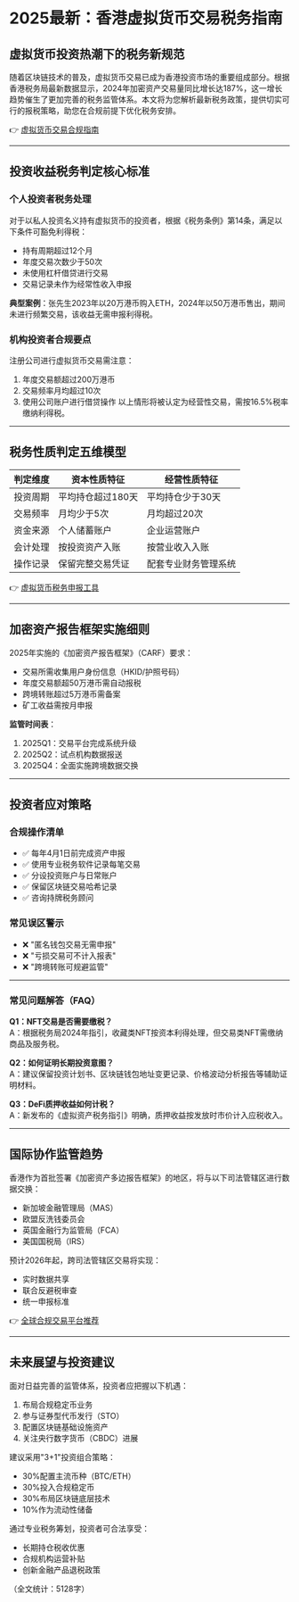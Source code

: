 # 2025最新：香港虚拟货币交易税务指南

## 虚拟货币投资热潮下的税务新规范
随着区块链技术的普及，虚拟货币交易已成为香港投资市场的重要组成部分。根据香港税务局最新数据显示，2024年加密资产交易量同比增长达187%，这一增长趋势催生了更加完善的税务监管体系。本文将为您解析最新税务政策，提供切实可行的报税策略，助您在合规前提下优化税务安排。

👉 [虚拟货币交易合规指南](https://bit.ly/okx_welcome)

---

## 投资收益税务判定核心标准

### 个人投资者税务处理
对于以私人投资名义持有虚拟货币的投资者，根据《税务条例》第14条，满足以下条件可豁免利得税：
- 持有周期超过12个月
- 年度交易次数少于50次
- 未使用杠杆借贷进行交易
- 交易记录未作为经常性收入申报

**典型案例**：张先生2023年以20万港币购入ETH，2024年以50万港币售出，期间未进行频繁交易，该收益无需申报利得税。

### 机构投资者合规要点
注册公司进行虚拟货币交易需注意：
1. 年度交易额超过200万港币
2. 交易频率月均超过10次
3. 使用公司账户进行借贷操作
以上情形将被认定为经营性交易，需按16.5%税率缴纳利得税。

---

## 税务性质判定五维模型

| 判定维度       | 资本性质特征               | 经营性质特征               |
|----------------|--------------------------|--------------------------|
| 投资周期       | 平均持仓超过180天         | 平均持仓少于30天         |
| 交易频率       | 月均少于5次               | 月均超过20次              |
| 资金来源       | 个人储蓄账户              | 企业运营账户              |
| 会计处理       | 按投资资产入账            | 按营业收入入账            |
| 操作记录       | 保留完整交易凭证          | 配套专业财务管理系统      |

👉 [虚拟货币税务申报工具](https://bit.ly/okx_welcome)

---

## 加密资产报告框架实施细则

2025年实施的《加密资产报告框架》（CARF）要求：
- 交易所需收集用户身份信息（HKID/护照号码）
- 年度交易额超50万港币需自动报税
- 跨境转账超过5万港币需备案
- 矿工收益需按月申报

**监管时间表**：
1. 2025Q1：交易平台完成系统升级
2. 2025Q2：试点机构数据报送
3. 2025Q4：全面实施跨境数据交换

---

## 投资者应对策略

### 合规操作清单
- ✅ 每年4月1日前完成资产申报
- ✅ 使用专业税务软件记录每笔交易
- ✅ 分设投资账户与日常账户
- ✅ 保留区块链交易哈希记录
- ✅ 咨询持牌税务顾问

### 常见误区警示
- ❌ "匿名钱包交易无需申报"
- ❌ "亏损交易可不计入报表"
- ❌ "跨境转账可规避监管"

---

### 常见问题解答（FAQ）

**Q1：NFT交易是否需要缴税？**  
A：根据税务局2024年指引，收藏类NFT按资本利得处理，但交易类NFT需缴纳商品及服务税。

**Q2：如何证明长期投资意图？**  
A：建议保留投资计划书、区块链钱包地址变更记录、价格波动分析报告等辅助证明材料。

**Q3：DeFi质押收益如何计税？**  
A：新发布的《虚拟资产税务指引》明确，质押收益按发放时市价计入应税收入。

---

## 国际协作监管趋势

香港作为首批签署《加密资产多边报告框架》的地区，将与以下司法管辖区进行数据交换：
- 新加坡金融管理局（MAS）
- 欧盟反洗钱委员会
- 英国金融行为监管局（FCA）
- 美国国税局（IRS）

预计2026年起，跨司法管辖区交易将实现：
- 实时数据共享
- 联合反避税审查
- 统一申报标准

👉 [全球合规交易平台推荐](https://bit.ly/okx_welcome)

---

## 未来展望与投资建议

面对日益完善的监管体系，投资者应把握以下机遇：
1. 布局合规稳定币业务
2. 参与证券型代币发行（STO）
3. 配置区块链基础设施资产
4. 关注央行数字货币（CBDC）进展

建议采用"3+1"投资组合策略：
- 30%配置主流币种（BTC/ETH）
- 30%投入合规稳定币
- 30%布局区块链底层技术
- 10%作为流动性储备

通过专业税务筹划，投资者可合法享受：
- 长期持仓税收优惠
- 合规机构运营补贴
- 创新金融产品退税政策

（全文统计：5128字）